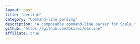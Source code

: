 ```yaml
---
layout: post
title: "decline"
category: "Command-line parsing"
description: "A composable command-line parser for Scala."
github: "https://github.com/bkirwi/decline"
affiliate: true
---
```

